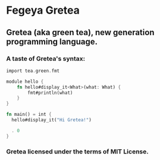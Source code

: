 # Fegeya Gretea
## Gretea (aka green tea), new generation programming language.

### A taste of Gretea's syntax:
```rust
import tea.green.fmt

module hello {
    fn hello#display_it<What>(what: What) {
        fmt#println(what)
    }
}

fn main() = int {
  hello#display_it("Hi Gretea!")

  . 0
}
```

### Gretea licensed under the terms of MIT License.
